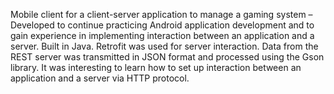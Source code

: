 Mobile client for a client-server application to manage a gaming system – Developed to continue practicing Android application development and to gain experience in implementing interaction between an application and a server. Built in Java. Retrofit was used for server interaction. Data from the REST server was transmitted in JSON format and processed using the Gson library. It was interesting to learn how to set up interaction between an application and a server via HTTP protocol.

